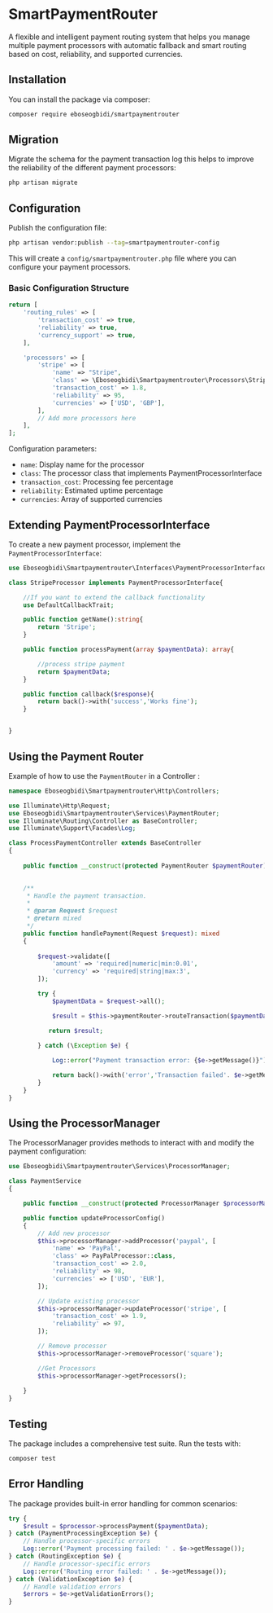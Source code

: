 # SmartPaymentRouter

A flexible and intelligent payment routing system that helps you manage multiple payment processors with automatic fallback and smart routing based on cost, reliability, and supported currencies.

## Installation

You can install the package via composer:

```bash
composer require eboseogbidi/smartpaymentrouter
```


## Migration

Migrate the schema for the payment transaction log this helps to improve the reliability of the different payment processors:

```bash
php artisan migrate
```

## Configuration

Publish the configuration file:

```bash
php artisan vendor:publish --tag=smartpaymentrouter-config
```
This will create a `config/smartpaymentrouter.php` file where you can configure your payment processors.

### Basic Configuration Structure

```php
return [
    'routing_rules' => [
        'transaction_cost' => true,
        'reliability' => true,
        'currency_support' => true,
    ],

    'processors' => [
        'stripe' => [
            'name' => "Stripe",
            'class' => \Eboseogbidi\Smartpaymentrouter\Processors\StripeProcessor::class,
            'transaction_cost' => 1.8,
            'reliability' => 95,
            'currencies' => ['USD', 'GBP'],
        ],
        // Add more processors here
    ],
];
```

Configuration parameters:
- `name`: Display name for the processor
- `class`: The processor class that implements PaymentProcessorInterface
- `transaction_cost`: Processing fee percentage
- `reliability`: Estimated uptime percentage
- `currencies`: Array of supported currencies

## Extending PaymentProcessorInterface

To create a new payment processor, implement the `PaymentProcessorInterface`:

```php
use Eboseogbidi\Smartpaymentrouter\Interfaces\PaymentProcessorInterface;

class StripeProcessor implements PaymentProcessorInterface{

    //If you want to extend the callback functionality
    use DefaultCallbackTrait;

    public function getName():string{
        return 'Stripe';
    }

    public function processPayment(array $paymentData): array{

        //process stripe payment
        return $paymentData;
    }

    public function callback($response){
        return back()->with('success','Works fine');
    }


}
```

## Using the Payment Router

Example of how to use the `PaymentRouter` in a Controller :

```php
namespace Eboseogbidi\Smartpaymentrouter\Http\Controllers;

use Illuminate\Http\Request;
use Eboseogbidi\Smartpaymentrouter\Services\PaymentRouter;
use Illuminate\Routing\Controller as BaseController;
use Illuminate\Support\Facades\Log;

class ProcessPaymentController extends BaseController
{
    
    public function __construct(protected PaymentRouter $paymentRouter){}
    

    /**
     * Handle the payment transaction.
     *
     * @param Request $request
     * @return mixed
     */
    public function handlePayment(Request $request): mixed
    {
       
        $request->validate([
            'amount' => 'required|numeric|min:0.01',
            'currency' => 'required|string|max:3', 
        ]);

        try {
            $paymentData = $request->all();

            $result = $this->paymentRouter->routeTransaction($paymentData);

           return $result;

        } catch (\Exception $e) {
            
            Log::error("Payment transaction error: {$e->getMessage()}");

            return back()->with('error','Transaction failed'. $e->getMessage());
        }
    }
}
```


## Using the ProcessorManager

The ProcessorManager provides methods to interact with and modify the payment configuration:

```php
use Eboseogbidi\Smartpaymentrouter\Services\ProcessorManager;

class PaymentService
{

    public function __construct(protected ProcessorManager $processorManager){}

    public function updateProcessorConfig()
    {
        // Add new processor
        $this->processorManager->addProcessor('paypal', [
            'name' => 'PayPal',
            'class' => PayPalProcessor::class,
            'transaction_cost' => 2.0,
            'reliability' => 98,
            'currencies' => ['USD', 'EUR'],
        ]);

        // Update existing processor
        $this->processorManager->updateProcessor('stripe', [
            'transaction_cost' => 1.9,
            'reliability' => 97,
        ]);

        // Remove processor
        $this->processorManager->removeProcessor('square');

        //Get Processors
        $this->processorManager->getProcessors();
        
    }
}
```

## Testing

The package includes a comprehensive test suite. Run the tests with:

```bash
composer test
```


## Error Handling

The package provides built-in error handling for common scenarios:

```php
try {
    $result = $processor->processPayment($paymentData);
} catch (PaymentProcessingException $e) {
    // Handle processor-specific errors
    Log::error('Payment processing failed: ' . $e->getMessage());
} catch (RoutingException $e) {
    // Handle processor-specific errors
    Log::error('Routing error failed: ' . $e->getMessage());
} catch (ValidationException $e) {
    // Handle validation errors
    $errors = $e->getValidationErrors();
}
```

